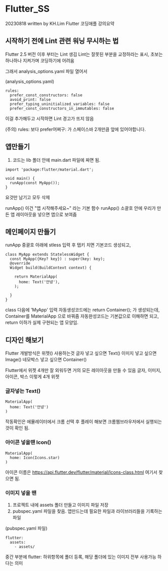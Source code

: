 # Flutter_SS
20230818 written by KH.Lim
Flutter 코딩애플 강의요약

## 시작하기 전에 Lint 관련 워닝 무시하는 법 
 

Flutter 2.5 버전 이후 부터는 Lint 생김
Lint는 잘못된 부분을 교정하라는 표시, 초보는 하나하나 지켜가며 코딩하기에 어려움 

그래서 analysis_options.yaml 파일 열어서 


(analysis_options.yaml)

```Flutter
rules:
  prefer_const_constructors: false
  avoid_print: false
  prefer_typing_uninitialized_variables: false
  prefer_const_constructors_in_immutables: false
```

이걸 추가해두고 시작하면 Lint 경고가 뜨지 않음 

(주의) rules: 보다 prefer어쩌구: 가 스페이스바 2개만큼 앞에 있어야합니다.
 

## 앱만들기
1. 코드는 lib 폴더 안에 main.dart 파일에 짜면 됨.

```Flutter
import 'package:flutter/material.dart';

void main() {
  runApp(const MyApp());
}
```
요것만 남기고 모두 삭제

runApp() 이건 "앱 시작해주세요~" 라는 기본 함수
runApp() 소괄호 안에 우리가 만든 앱 레이아웃을 넣으면 앱으로 보여줌

## 메인페이지 만들기
runApp 중괄호 아래에 stless 입력 후 탭키 치면 기본코드 생성되고,
```
class MyApp extends StatelessWidget {
  const MyApp({Key? key}) : super(key: key);
  @override
  Widget build(BuildContext context) {

    return MaterialApp(
      home: Text('안녕'),
    );

  }
}
```
class 다음에 'MyApp' 입력
자동생성코드에는 return Container(); 가 생성되는데, 
Container를 MaterialApp 으로 바꿔줌
자동완성코드는 기본값으로 이해하면 되고, 
return 이하가 실제 구현되는 앱 모양임.

## 디자인 해보기

Flutter 개발방식은 위젯() 사용하는것 
글자 넣고 싶으면 Text() 이미지 넣고 싶으면 Image() 네모박스 넣고 싶으면 Container() 

Flutter에서 위젯 4개만 잘 외워두면 거의 모든 레이아웃을 만들 수 있음
글자, 이미지, 아이콘, 박스 이렇게 4개 위젯

### 글자넣는 Text()
```
MaterialApp(
  home: Text('안녕')
)
```
작동확인은 에뮬레이터에서 크롬 선택 후 플레이 해보면 크롬웹브라우저에서 실행되는 것이 확인 됨.

### 아이콘 넣을땐 Icon()
```
MaterialApp(
  home: Icon(Icons.star)
)
```
아이콘 이름은 https://api.flutter.dev/flutter/material/Icons-class.html 여기서 찾으면 됨. 

### 이미지 넣을 땐
1. 프로젝트 내에 assets 폴더 만들고 이미지 파일 저장
2. pubspec.yaml 파일을 찾음. 앱만드는데 필요한 파일과 라이브러리들을 기록하는 파일

(pubspec.yaml 파일)
```
flutter:
  assets:
    - assets/ 
```
중간 부분에 flutter: 하위항목에 폴더 등록, 해당 폴더에 있는 이미지 전부 사용가능 하다는 의미


